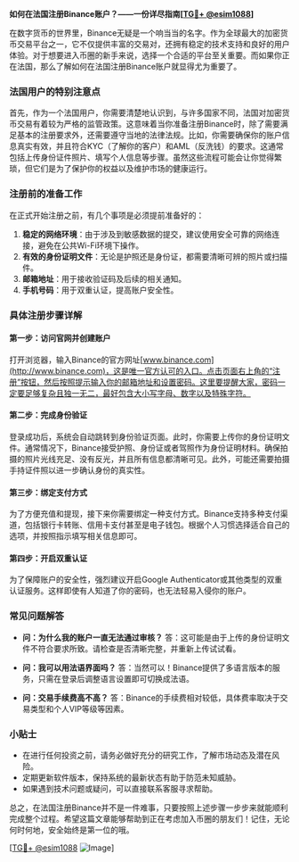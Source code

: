 **如何在法国注册Binance账户？——一份详尽指南[[TG💪+ @esim1088](https://t.me/s/esim1088)]**

在数字货币的世界里，Binance无疑是一个响当当的名字。作为全球最大的加密货币交易平台之一，它不仅提供丰富的交易对，还拥有稳定的技术支持和良好的用户体验。对于想要进入币圈的新手来说，选择一个合适的平台至关重要。而如果你正在法国，那么了解如何在法国注册Binance账户就显得尤为重要了。

### 法国用户的特别注意点

首先，作为一个法国用户，你需要清楚地认识到，与许多国家不同，法国对加密货币交易有着较为严格的监管政策。这意味着当你准备注册Binance时，除了需要满足基本的注册要求外，还需要遵守当地的法律法规。比如，你需要确保你的账户信息真实有效，并且符合KYC（了解你的客户）和AML（反洗钱）的要求。这通常包括上传身份证件照片、填写个人信息等步骤。虽然这些流程可能会让你觉得繁琐，但它们是为了保护你的权益以及维护市场的健康运行。

### 注册前的准备工作

在正式开始注册之前，有几个事项是必须提前准备好的：

1. **稳定的网络环境**：由于涉及到敏感数据的提交，建议使用安全可靠的网络连接，避免在公共Wi-Fi环境下操作。
2. **有效的身份证明文件**：无论是护照还是身份证，都需要清晰可辨的照片或扫描件。
3. **邮箱地址**：用于接收验证码及后续的相关通知。
4. **手机号码**：用于双重认证，提高账户安全性。

### 具体注册步骤详解

#### 第一步：访问官网并创建账户

打开浏览器，输入Binance的官方网址[www.binance.com](http://www.binance.com)，这是唯一官方认可的入口。点击页面右上角的“注册”按钮，然后按照提示输入你的邮箱地址和设置密码。这里要提醒大家，密码一定要足够复杂且独一无二，最好包含大小写字母、数字以及特殊字符。

#### 第二步：完成身份验证

登录成功后，系统会自动跳转到身份验证页面。此时，你需要上传你的身份证明文件。通常情况下，Binance接受护照、身份证或者驾照作为身份证明材料。确保拍摄的照片光线充足、没有反光，并且所有信息都清晰可见。此外，可能还需要拍摄手持证件照以进一步确认身份的真实性。

#### 第三步：绑定支付方式

为了方便充值和提现，接下来你需要绑定一种支付方式。Binance支持多种支付渠道，包括银行卡转账、信用卡支付甚至是电子钱包。根据个人习惯选择适合自己的选项，并按照指示填写相关信息即可。

#### 第四步：开启双重认证

为了保障账户的安全性，强烈建议开启Google Authenticator或其他类型的双重认证服务。这样即使有人知道了你的密码，也无法轻易入侵你的账户。

### 常见问题解答

- **问：为什么我的账户一直无法通过审核？**
  答：这可能是由于上传的身份证明文件不符合要求所致。请检查是否清晰完整，并重新上传试试看。

- **问：我可以用法语界面吗？**
  答：当然可以！Binance提供了多语言版本的服务，只需在登录后调整语言设置即可切换成法语。

- **问：交易手续费高不高？**
  答：Binance的手续费相对较低，具体费率取决于交易类型和个人VIP等级等因素。

### 小贴士

- 在进行任何投资之前，请务必做好充分的研究工作，了解市场动态及潜在风险。
- 定期更新软件版本，保持系统的最新状态有助于防范未知威胁。
- 如果遇到技术问题或疑问，可以直接联系客服寻求帮助。

总之，在法国注册Binance并不是一件难事，只要按照上述步骤一步步来就能顺利完成整个过程。希望这篇文章能够帮助到正在考虑加入币圈的朋友们！记住，无论何时何地，安全始终是第一位的哦。

[[TG💪+ @esim1088](https://t.me/s/esim1088) ![Image](https://i.postimg.cc/4NQfJmqS/Snipaste-2025-05-13-00-14-12.png)]